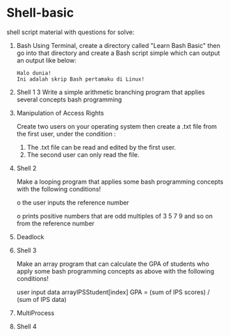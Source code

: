 # Shell-basic
shell script material with questions for solve:
1. Bash
    Using Terminal, create a directory called "Learn Bash Basic" then go into that directory and create a Bash script
    simple which can output an output like below:
    ```
    Halo dunia!
    Ini adalah skrip Bash pertamaku di Linux!
    ```

2. Shell 1
3
    Write a simple arithmetic branching program that applies several concepts
    bash programming

3. Manipulation of Access Rights
    
    Create two users on your operating system then create a .txt file from the first user,
    under the condition :
    1. The .txt file can be read and edited by the first user.
    2. The second user can only read the file.


4. Shell 2
    
    Make a looping program that applies some bash programming concepts with the following conditions!
    
    o the user inputs the reference number
    
    o prints positive numbers that are odd multiples of 3 5 7 9 and so on from the reference number

5. Deadlock

6. Shell 3

    Make an array program that can calculate the GPA of students who apply some bash programming concepts as above with the following conditions!

    user input data arrayIPSStudent[index]
    GPA = (sum of IPS scores) / (sum of IPS data)

7. MultiProcess

8. Shell 4

